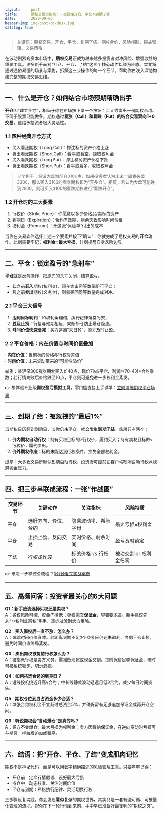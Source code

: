 ```yaml
---
layout:     post
title:      期权交易全指南：一文看懂开仓、平仓与到期了结
date:       2025-09-05
header-img: img/post-bg-desk.jpg
catalog: true
---
```


> 关键词：期权交易、开仓、平仓、到期了结、期权合约、风险控制、损益管理、交易策略

在波动剧烈的资本市场中，**期权交易**正成为越来越多投资者对冲风险、增强收益的重要工具。许多新手面对“开仓、平仓、了结”这三个核心动作却颇为困惑。本文将通过通俗易懂的场景与案例，拆解这三步操作的每一个细节，帮助你由浅入深地构建完整的期权交易思维。

---

## 一、什么是开仓？如何结合市场预期精确出手

**开仓**即“建立头寸”，相当于你在市场按下第一个按钮：买入或卖出一份期权合约。不同于股票只能做多，期权通过**看涨（Call）**和**看跌（Put）**的结合实现**双向T+0交易**，这给予投资者极大灵活性。

### 1.1 四种经典开仓方式

- 买入看涨期权（Long Call）：押注标的资产价格上涨  
- 卖出看涨期权（Short Call）：看平或看空，赚取权利金  
- 买入看跌期权（Long Put）：押注标的资产价格下跌  
- 卖出看跌期权（Short Put）：看平或看多，收取权利金

> 举个例子：假设大盘当前在3100点，如果投资者认为未来一周会突破3300，那么买入3100的看涨期权即为“开多仓”。相反，若认为大盘可能跌到2900，则可买入3100的看跌期权进行“看跌开仓”。

### 1.2 开仓时的三大要素

1. 行权价（Strike Price）：你愿意以多少价格买/卖标的资产  
2. 到期日（Expiration）：合约有效期，剩余天数影响时间价值  
3. 权利金（Premium）：开这张“保险单”付出的成本  

当你在交易软件选好上述三个要素并按下“确认”，你就完成了期权交易的**开仓**动作。此刻需要牢记：**权利金=最大亏损**，时刻提醒自身风险边界。

---

## 二、平仓：锁定盈亏的“急刹车”

**平仓**就是反向操作，把原先的头寸关闭，结算盈亏。

- 若之前**买入**期权(权利仓)，现在卖出同等数量即可平仓；  
- 若之前**卖出**期权(义务仓)，则需买回同等数量完成对冲。

### 2.1 平仓三大信号

1. **达到目标利润**：如权利金翻倍，执行纪律落袋为安。  
2. **触及止损**：行情与预期相反，果断斩仓防止爆仓隐患。  
3. **时间价值快速衰减**：买方逃离“末日轮”，卖方及时止盈。

### 2.2 平仓价格：内在价值与时间价值叠加

· **内在价值**：当前标的价格与行权价差值  
· **时间价值**：未来波动带来的“可能性溢价”  

举例：某沪深300看涨期权买入价40点，现价70点平仓，利润=(70-40)*合约乘数；若行情失败后价格跌至10点，平仓则可避免进一步权利金蒸发。

👉 想体验专业级**期权盈亏模拟工具**，零门槛直接上手试单：[立刻演练期权平仓场景](https://okxdog.com/)

---

## 三、到期了结：被忽视的“最后1%”

当期权日历翻到到期日，若你仍未平仓，就会发生**到期了结**，结果只有两个：

1. **价内期权自动行权**：持有买权且标的>行权价，履约买入；持有卖权且标的<行权价，履约卖出。  
2. **价外期权作废**：标的未能达到行权条件，损失全部权利金。

提示：大多数交易所默认到期自动行权，投资者可提前在客户端取消自动行权以规避资金压力。

---

## 四、把三步串联成流程：一张“作战图”

| 交易环节 | 关键动作 | 关注指标 | 风险特质 |
|---|---|---|---|
| 开仓 | 选好方向、价位、合约 | 隐含波动率、希腊字母 | 最大亏损=权利金 |
| 平仓 | 止损止盈、反向交易 | 实时价格、剩余时间 | 盈亏及时锁定 |
| 了结 | 行权或作废 | 标的价格 vs 行权价 | 被动交割 or 权利金归零 |

👉 想进一步掌控全流程？[3分钟看完实战案例](https://okxdog.com/)

---

## 五、高频问答：投资者最关心的6大问题

**Q1：新手应该选择买权还是卖权？**  
A：买权风险可控、资金门槛低；卖权需交**保证金**，容错要求高。新手建议先从“小权利金买权”练手，逐步过渡到卖方策略。

**Q2：买入期权后一直不涨，怎么办？**  
A：跟踪时间价值衰减。若距离到期不足3个交易日仍远未盈利，考虑平仓止损，避免时间价值终局蒸发。

**Q3：卖出期权被提前行权怎么办？**  
A：被指派行权是卖方义务，需准备现货或现金交割。提前保留足够保证金，随时可被系统锁定，切勿忽视。

**Q4：如何挑选合适的到期日？**  
A：短线投机挑近月高γ合约；中长线静候波动选远月低θ合约，减少每日时间损失。

**Q5：期权仓位到底占资金多少合适？**  
A：单张合约权利金不宜超过总资金5%，并确保留有足够追加保证金或再开仓空间。

**Q6：听说期权会“自动爆仓”是真的吗？**  
A：买方不会爆仓，最大亏损为权利金；卖方因缴纳保证金，在逆向变动时亏损可与期货一样触发追加或强平。

---

## 六、结语：把“开仓、平仓、了结”变成肌肉记忆

期权不是神秘代码，而是可以用数字精确描述的风险管理工具。只要牢牢记得：

- 开仓前：定义行情假设、设好最大亏损  
- 持仓中：动态校准、关注时间价值  
- 平仓与到期：严格执行纪律、灵活切换行权

三步骤反复实践，你会发现**看似复杂**的期权世界，其实只是一套有迹可循、可被量化管理的流程。祝你在下一轮行情到来前，手中早已准备好最锋利的“期权之刃”。